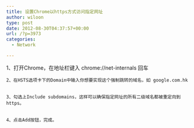 ```yaml
---
title: 设置Chrome以https方式访问指定网址
author: wiloon
type: post
date: 2012-08-30T04:37:57+00:00
url: /?p=3973
categories:
  - Network

---
```



<div id="blog_content">
  1、打开Chrome，在地址栏键入 chrome://net-internals 回车

<div id="blog_content">
  
    2、在HSTS选项卡下的Domain中输入你想要实现这个强制跳转的域名，如 google.com.hk
  
  
    3、勾选上Include subdomains，这样可以确保指定网址的所有二级域名都被重定向到https。
  
  
    4、点击Add按钮，完成。
  
